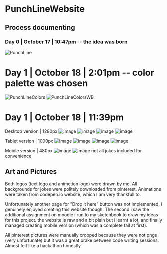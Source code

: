 # PunchLineWebsite

## Process documenting

### Day 0 | October 17 | 10:47pm -- the idea was born 
![PunchLine](https://github.com/user-attachments/assets/fbc3fa64-7bed-49f9-8600-0d1390611cff)

# Day 1 | October 18 | 2:01pm -- color palette was chosen
![PunchLineColors](https://github.com/user-attachments/assets/b8c63c11-0191-4bd4-a831-5fb560c4e349)
![PunchLineColorsWB](https://github.com/user-attachments/assets/0315539b-65a0-48e2-a710-d2d5230d9206)

# Day 1 | October 18 | 11:39pm

Desktop version | 1280px
![image](https://github.com/user-attachments/assets/71010d77-f4ff-4965-ae74-5033814a13e1)
![image](https://github.com/user-attachments/assets/7e74b87d-7cc4-4be6-a405-ef02ddb9328f)
![image](https://github.com/user-attachments/assets/532300b9-e337-4b06-a1d9-daa30eebd6a7)
![image](https://github.com/user-attachments/assets/91548e33-bfa0-445c-acc1-0903ed092bb8)

Tablet version | 1000px
![image](https://github.com/user-attachments/assets/30f0b3cd-9a47-4d99-aaa9-4dfa00dfa1ee)
![image](https://github.com/user-attachments/assets/61587f34-14f1-44af-95fe-c4dea5ad9025)
![image](https://github.com/user-attachments/assets/349e0d46-83ce-4ec2-a0ba-2f9098ebfdee)
![image](https://github.com/user-attachments/assets/ebae9354-3bf6-4a67-954d-5a4ee6cdfcb9)

Mobile version | 480px
![image](https://github.com/user-attachments/assets/6f5e5ba9-452d-4f92-aaf7-8d025b5233c7)
![image](https://github.com/user-attachments/assets/ffa6b090-17a0-4f3a-a7e9-66cb9eb3f2b0)
not all jokes included for convenience

## Art and Pictures

Both logos (text logo and animetion logo) were drawn by me. All backgrounds for jokes were politely downloaded from pinterest. Animations were taken from codepen.io website, which I am very thankfull to.

Unfortunately another page for "Drop it here" button was not implemented, i genuinely enjoyed creating this website though. The second i saw the additional assignment on moodle i run to my sketchbook to draw my ideas for this project. the website is raw and a bit plain but i learnt a lot, and finally managed creating mobile version (which was a complete fail at first). 

All pinterest pictures were manually cropped because they were not pngs (very unfortunate) but it was a great brake between code writing sessions. Almost felt like a hackathon honestly.

